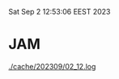 Sat Sep  2 12:53:06 EEST 2023
# JAM
<a href='./cache/202309/02_12.log'>./cache/202309/02_12.log</a>
